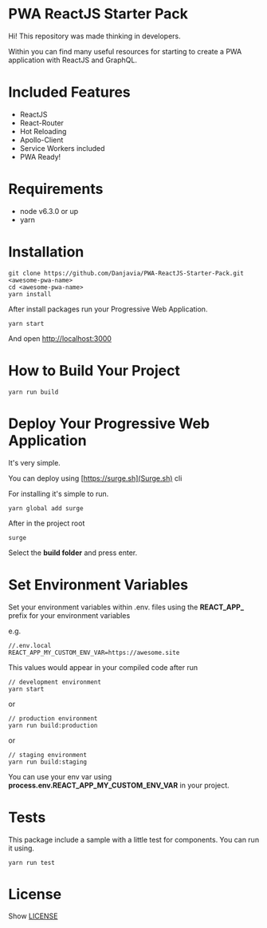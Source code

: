 # PWA ReactJS Starter Pack

Hi! This repository was made thinking in developers.

Within you can find many useful resources for starting to create a PWA application with ReactJS and GraphQL.

# Included Features

- ReactJS
- React-Router
- Hot Reloading
- Apollo-Client
- Service Workers included
- PWA Ready!

# Requirements

- node v6.3.0 or up
- yarn

# Installation

```
git clone https://github.com/Danjavia/PWA-ReactJS-Starter-Pack.git <awesome-pwa-name>
cd <awesome-pwa-name>
yarn install
```

After install packages run your Progressive Web Application.

```
yarn start
```

And open [http://localhost:3000](http://localhost:3000)

# How to Build Your Project

```
yarn run build
```

# Deploy Your Progressive Web Application

It's very simple.

You can deploy using [https://surge.sh](Surge.sh) cli

For installing it's simple to run. 
 
```
yarn global add surge
```

After in the project root

```
surge
```

Select the **build folder** and press enter.


# Set Environment Variables

Set your environment variables within .env.<enviroment> files using the **REACT_APP_** prefix for your environment variables

e.g.

```
//.env.local
REACT_APP_MY_CUSTOM_ENV_VAR=https://awesome.site
```

This values would appear in your compiled code after run

```
// development environment
yarn start
```

or

```
// production environment
yarn run build:production
```

or

```
// staging environment
yarn run build:staging
```

You can use your env var using **process.env.REACT_APP_MY_CUSTOM_ENV_VAR** in your project.

# Tests

This package include a sample with a little test for components. You can run it using.

```
yarn run test
```

# License

Show [LICENSE](https://github.com/Danjavia/PWA-ReactJS-Starter-Pack/blob/master/LICENSE)